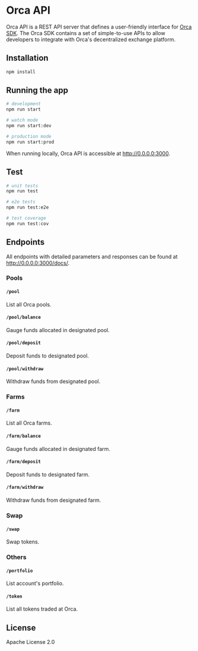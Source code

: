 # Orca API

Orca API is a REST API server that defines a user-friendly interface for [Orca SDK](https://github.com/orca-so/typescript-sdk).
The Orca SDK contains a set of simple-to-use APIs to allow developers to integrate with Orca's decentralized exchange platform.

## Installation

```bash
npm install
```

## Running the app

```bash
# development
npm run start

# watch mode
npm run start:dev

# production mode
npm run start:prod
```

When running locally, Orca API is accessible at http://0.0.0.0:3000.

## Test

```bash
# unit tests
npm run test

# e2e tests
npm run test:e2e

# test coverage
npm run test:cov
```

## Endpoints

All endpoints with detailed parameters and responses can be found at http://0.0.0.0:3000/docs/.

### Pools

#### `/pool`

List all Orca pools.

#### `/pool/balance`

Gauge funds allocated in designated pool.

#### `/pool/deposit`

Deposit funds to designated pool.

#### `/pool/withdraw`

Withdraw funds from designated pool.

### Farms

#### `/farm`

List all Orca farms.

#### `/farm/balance`

Gauge funds allocated in designated farm.

#### `/farm/deposit`

Deposit funds to designated farm.

#### `/farm/withdraw`

Withdraw funds from designated farm.

### Swap

#### `/swap`

Swap tokens.

### Others

#### `/portfolio`

List account's portfolio.

#### `/token`

List all tokens traded at Orca.

## License

Apache License 2.0
